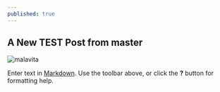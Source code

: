 ```yaml
---
published: true
---
```



## A New TEST Post from master

![malavita](http://malavita.github.io/images/illustration.jpg)

Enter text in [Markdown](http://daringfireball.net/projects/markdown/). Use the toolbar above, or click the **?** button for formatting help.

